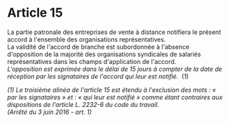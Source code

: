 # Article 15

  
La partie patronale des entreprises de vente à distance notifiera le présent accord à l'ensemble des organisations représentatives.   
La validité de l'accord de branche est subordonnée à l'absence d'opposition de la majorité des organisations syndicales de salariés représentatives dans les champs d'application de l'accord.   
*L'opposition est exprimée dans le délai de 15 jours à compter de la date de réception par les signataires de l'accord qui leur est notifié.*  (1) 

 *(1) Le troisième alinéa de l'article 15 est étendu à l'exclusion des mots : « par les signataires » et : « qui leur est notifié » comme étant contraires aux dispositions de l'article L. 2232-6 du code du travail.    
(Arrêté du 3 juin 2016 - art. 1)*

